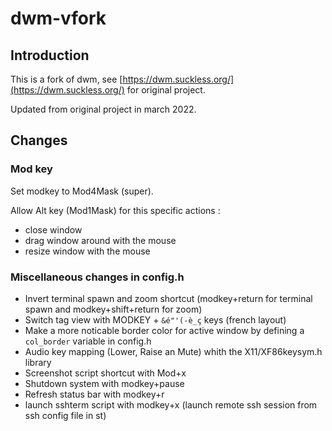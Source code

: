 # dwm-vfork

## Introduction

This is a fork of dwm, see [https://dwm.suckless.org/](https://dwm.suckless.org/) for original project.

Updated from original project in march 2022.

## Changes

### Mod key

Set modkey to Mod4Mask (super).

Allow Alt key (Mod1Mask) for this specific actions :

* close window
* drag window around with the mouse
* resize window with the mouse

### Miscellaneous changes in config.h

* Invert terminal spawn and zoom shortcut (modkey+return for terminal spawn and modkey+shift+return for zoom)
* Switch tag view with MODKEY + `&é"'(-è_ç` keys (french layout)
* Make a more noticable border color for active window by defining a `col_border` variable in config.h
* Audio key mapping (Lower, Raise an Mute) whith the X11/XF86keysym.h library
* Screenshot script shortcut with Mod+x
* Shutdown system with modkey+pause
* Refresh status bar with modkey+r
* launch sshterm script with modkey+x (launch remote ssh session from ssh config file in st)
